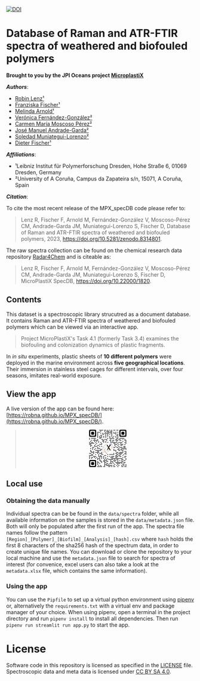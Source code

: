 [![DOI](https://zenodo.org/badge/663444806.svg)](https://zenodo.org/badge/latestdoi/663444806)


# Database of Raman and ATR-FTIR spectra of weathered and biofouled polymers
**Brought to you by the JPI Oceans project [MicroplastiX](https://www.microplastix.org/)**

***Authors***: 
- [Robin Lenz¹](https://orcid.org/0000-0003-4156-7380)
- [Franziska Fischer¹](https://orcid.org/0000-0002-2317-6784)
- [Melinda Arnold¹](https://www.ipfdd.de/de/forschung/institut-makromolekulare-chemie/zentrum-makromolekulare-strukturanalyse/spektroskopie-mikroplastik/mitarbeiter/)
- [Verónica Fernández-González²](https://orcid.org/0000-0002-6890-6154)
- [Carmen María Moscoso Pérez²](https://orcid.org/0000-0002-2451-3535)
- [José Manuel Andrade-Garda²](https://orcid.org/0000-0003-1020-5213)
- [Soledad Muniategui-Lorenzo²](https://orcid.org/0000-0001-5946-3366)
- [Dieter Fischer¹](https://www.ipfdd.de/de/organisation/organigramm/personal-homepages/dr-dieter-fischer/)
                  

***Affiliations***:
- ¹Leibniz Institut für Polymerforschung Dresden, Hohe Straße 6, 01069 Dresden, Germany
- ²University of A Coruña, Campus da Zapateira s/n, 15071, A Coruña, Spain

***Citation***:

To cite the most recent release of the MPX_specDB code please refer to:
> Lenz R, Fischer F, Arnold M, Fernández-González V, Moscoso-Pérez CM, Andrade-Garda JM, Muniategui-Lorenzo S, Fischer D, Database of Raman and ATR-FTIR spectra of weathered and biofouled polymers, 2023, https://doi.org/10.5281/zenodo.8314801.

The raw spectra collection can be found on the chemical research data repository [Radar4Chem](https://doi.org/10.22000/1820) and is citeable as:
> Lenz R, Fischer F, Arnold M, Fernández-González V, Moscoso-Pérez CM, Andrade-Garda JM, Muniategui-Lorenzo S, Fischer D, MicroPlastiX SpecDB, https://doi.org/10.22000/1820.                                                                                                                                                                                                                                                                                                                                

## Contents
This dataset is a spectroscopic library strucutred as a document database. It contains Raman and ATR-FTIR spectra of weathered and biofouled polymers which can be viewed via an interactive app.

> Project MicroPlastiX's Task 4.1 (formerly Task 3.4) examines the biofouling and colonization dynamics of plastic fragments.

In *in situ* experiments, plastic sheets of **10 different polymers** were deployed in the marine environment across **five geographical locations**. Their immersion in stainless steel cages for different intervals, over four seasons, imitates real-world exposure.

## View the app
A live version of the app can be found here: [https://robna.github.io/MPX_specDB/](https://robna.github.io/MPX_specDB/).
> <p align="center"><img src="data/media/qr-code_robna-github-io-mpx_specdb.svg" alt="https://robna.github.io/MPX_specDB/" width="100" height="100"></p>

## Local use
### Obtaining the data manually
Individual spectra can be be found in the `data/spectra` folder, while all available information on the samples is stored in the `data/metadata.json` file. Both will only be populated after the first run of the app.
The spectra file names follow the pattern `[Region]_[Polymer]_[Biofilm]_[Analysis]_[hash].csv` where `hash` holds the first 8 characters of the sha256 hash of the spectrum data, in order to create unique file names.
You can download or clone the repository to your local machine and use the `metadata.json` file to search for spectra of interest (for convenice, excel users can also take a look at the `metadata.xlsx` file, which contains the same information).

### Using the app
You can use the `Pipfile` to set up a virtual python environment using [pipenv](https://pipenv.pypa.io/en/latest/) or, alternatively the `requirements.txt` with a virtual env and package manager of your choice.
When using pipenv, open a terminal in the project directory and run `pipenv install` to install all dependencies.
Then run `pipenv run streamlit run app.py` to start the app.

# License
Software code in this repository is licensed as specified in the [LICENSE](LICENSE.md) file.
Spectroscopic data and meta data is licensed under [CC BY SA 4.0](https://creativecommons.org/licenses/by-sa/4.0/).
